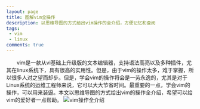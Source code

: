 ```yaml
---
layout: page
title: 图解vim全操作
description: 以思维导图的方式给出vim操作的全介绍，方便记忆和查阅
tags: 
 - vim
 - linux
comments: true
---
```

&emsp;&emsp;vim是一款从vi基础上升级版的文本编辑器，支持语法高亮以及多种插件，尤其在linux系统下，具有很高的实用性。但是，由于vim的操作太多，难于掌握，所以很多人对之望而却步。但是，学会vim的操作将会是一劳永逸的，尤其是对于Linux系统的运维工程师来说，它可以大大节省时间。最重要的一点，学会vim的操作，可以用来装逼。本文以思维导图的方式给出vim的操作全介绍，希望可以给vim的爱好者一点帮助。
![vim操作全介绍](http://perfiffer.cn/images/vim_operate.jpg)
